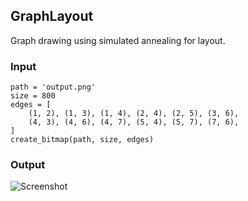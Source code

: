 ## GraphLayout

Graph drawing using simulated annealing for layout.

### Input

    path = 'output.png'
    size = 800
    edges = [
        (1, 2), (1, 3), (1, 4), (2, 4), (2, 5), (3, 6),
        (4, 3), (4, 6), (4, 7), (5, 4), (5, 7), (7, 6),
    ]
    create_bitmap(path, size, edges)

### Output

![Screenshot](http://i.imgur.com/ZO6BUK7.png)
